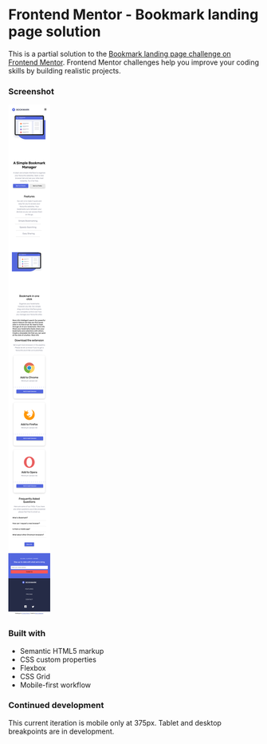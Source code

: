 # Frontend Mentor - Bookmark landing page solution

This is a partial solution to the [Bookmark landing page challenge on Frontend Mentor](https://www.frontendmentor.io/challenges/bookmark-landing-page-5d0b588a9edda32581d29158). Frontend Mentor challenges help you improve your coding skills by building realistic projects. 


### Screenshot

![screenshot of mobile design](public/images/mobileview.png)

### Built with

- Semantic HTML5 markup
- CSS custom properties
- Flexbox
- CSS Grid
- Mobile-first workflow

### Continued development

This current iteration is mobile only at 375px. Tablet and desktop breakpoints are in development. 
